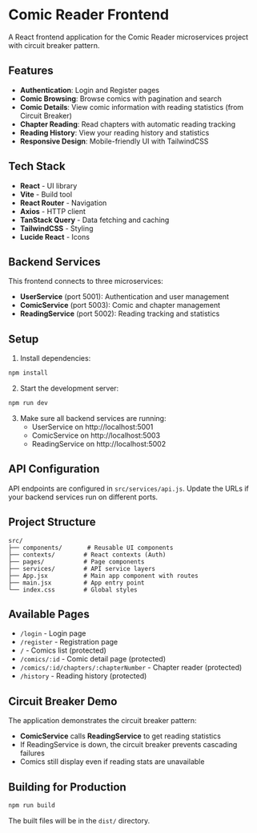 # Comic Reader Frontend

A React frontend application for the Comic Reader microservices project with circuit breaker pattern.

## Features

- **Authentication**: Login and Register pages
- **Comic Browsing**: Browse comics with pagination and search
- **Comic Details**: View comic information with reading statistics (from Circuit Breaker)
- **Chapter Reading**: Read chapters with automatic reading tracking
- **Reading History**: View your reading history and statistics
- **Responsive Design**: Mobile-friendly UI with TailwindCSS

## Tech Stack

- **React** - UI library
- **Vite** - Build tool
- **React Router** - Navigation
- **Axios** - HTTP client
- **TanStack Query** - Data fetching and caching
- **TailwindCSS** - Styling
- **Lucide React** - Icons

## Backend Services

This frontend connects to three microservices:

- **UserService** (port 5001): Authentication and user management
- **ComicService** (port 5003): Comic and chapter management
- **ReadingService** (port 5002): Reading tracking and statistics

## Setup

1. Install dependencies:
```bash
npm install
```

2. Start the development server:
```bash
npm run dev
```

3. Make sure all backend services are running:
   - UserService on http://localhost:5001
   - ComicService on http://localhost:5003
   - ReadingService on http://localhost:5002

## API Configuration

API endpoints are configured in `src/services/api.js`. Update the URLs if your backend services run on different ports.

## Project Structure

```
src/
├── components/       # Reusable UI components
├── contexts/        # React contexts (Auth)
├── pages/           # Page components
├── services/        # API service layers
├── App.jsx          # Main app component with routes
├── main.jsx         # App entry point
└── index.css        # Global styles
```

## Available Pages

- `/login` - Login page
- `/register` - Registration page
- `/` - Comics list (protected)
- `/comics/:id` - Comic detail page (protected)
- `/comics/:id/chapters/:chapterNumber` - Chapter reader (protected)
- `/history` - Reading history (protected)

## Circuit Breaker Demo

The application demonstrates the circuit breaker pattern:

- **ComicService** calls **ReadingService** to get reading statistics
- If ReadingService is down, the circuit breaker prevents cascading failures
- Comics still display even if reading stats are unavailable

## Building for Production

```bash
npm run build
```

The built files will be in the `dist/` directory.

